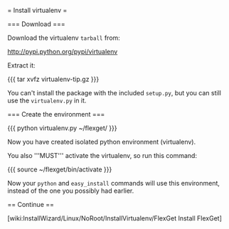 = Install virtualenv =

=== Download ===

Download the virtualenv `tarball` from:

http://pypi.python.org/pypi/virtualenv

Extract it:

{{{
tar xvfz virtualenv-tip.gz
}}}

You can't install the package with the included `setup.py`, but you can still use the `virtualenv.py` in it.

=== Create the environment ===

{{{
python virtualenv.py ~/flexget/
}}}

Now you have created isolated python environment (virtualenv).

You also '''MUST''' activate the virtualenv, so run this command:

{{{
source ~/flexget/bin/activate
}}}

Now your `python` and `easy_install` commands will use this environment, instead of the one you possibly had earlier.

== Continue ==

[wiki:InstallWizard/Linux/NoRoot/InstallVirtualenv/FlexGet Install FlexGet]
